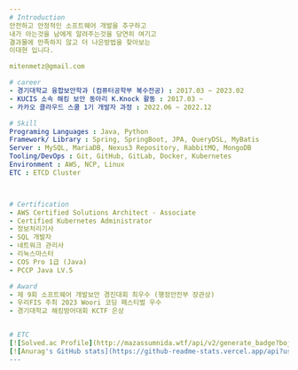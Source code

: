 ```yaml
---
# Introduction
안전하고 안정적인 소프트웨어 개발을 추구하고  
내가 아는것을 남에게 알려주는것을 당연히 여기고  
결과물에 만족하지 않고 더 나은방법을 찾아보는  
이대현 입니다.

mitenmetz@gmail.com

# career
- 경기대학교 융합보안학과 (컴퓨터공학부 복수전공) : 2017.03 ~ 2023.02
- KUCIS 소속 해킹 보안 동아리 K.Knock 활동 : 2017.03 ~ 
- 카카오 클라우드 스쿨 1기 개발자 과정 : 2022.06 ~ 2022.12

# Skill
Programing Languages : Java, Python  
Framework/ Library : Spring, SpringBoot, JPA, QueryDSL, MyBatis  
Server : MySQL, MariaDB, Nexus3 Repository, RabbitMQ, MongoDB  
Tooling/DevOps : Git, GitHub, GitLab, Docker, Kubernetes  
Environment : AWS, NCP, Linux  
ETC : ETCD Cluster  



# Certification
- AWS Certified Solutions Architect - Associate
- Certified Kubernetes Administrator
- 정보처리기사
- SQL 개발자
- 네트워크 관리사
- 리눅스마스터
- COS Pro 1급 (Java)
- PCCP Java LV.5

# Award
- 제 9회 소프트웨어 개발보안 경진대회 최우수 (행정안전부 장관상)
- 우리FIS 주최 2023 Woori 코딩 페스티벌 우수
- 경기대학교 해킹방어대회 KCTF 은상  


# ETC
[![Solved.ac Profile](http://mazassumnida.wtf/api/v2/generate_badge?boj=sdst74)](https://solved.ac/sdst74/)
[![Anurag's GitHub stats](https://github-readme-stats.vercel.app/api?username=CptBluebear)](https://github.com/CptBluebear)
---
```

